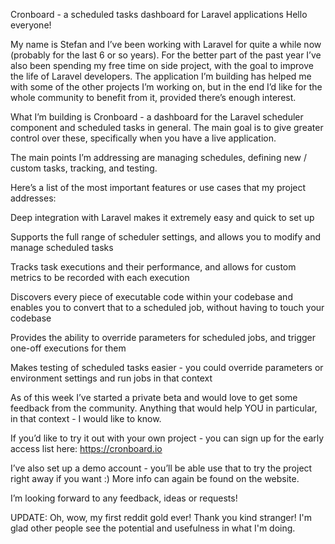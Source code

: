 Cronboard - a scheduled tasks dashboard for Laravel applications
Hello everyone!

My name is Stefan and I’ve been working with Laravel for quite a while now (probably for the last 6 or so years). For the better part of the past year I’ve also been spending my free time on side project, with the goal to improve the life of Laravel developers. The application I’m building has helped me with some of the other projects I’m working on, but in the end I’d like for the whole community to benefit from it, provided there’s enough interest.

What I’m building is Cronboard - a dashboard for the Laravel scheduler component and scheduled tasks in general. The main goal is to give greater control over these, specifically when you have a live application.

The main points I’m addressing are managing schedules, defining new / custom tasks, tracking, and testing.

Here’s a list of the most important features or use cases that my project addresses:

Deep integration with Laravel makes it extremely easy and quick to set up

Supports the full range of scheduler settings, and allows you to modify and manage scheduled tasks

Tracks task executions and their performance, and allows for custom metrics to be recorded with each execution

Discovers every piece of executable code within your codebase and enables you to convert that to a scheduled job, without having to touch your codebase

Provides the ability to override parameters for scheduled jobs, and trigger one-off executions for them

Makes testing of scheduled tasks easier - you could override parameters or environment settings and run jobs in that context

As of this week I’ve started a private beta and would love to get some feedback from the community. Anything that would help YOU in particular, in that context - I would like to know.

If you’d like to try it out with your own project - you can sign up for the early access list here: https://cronboard.io

I’ve also set up a demo account - you’ll be able use that to try the project right away if you want :) More info can again be found on the website.

I’m looking forward to any feedback, ideas or requests!

UPDATE:
Oh, wow, my first reddit gold ever! Thank you kind stranger! I'm glad other people see the potential and usefulness in what I'm doing.